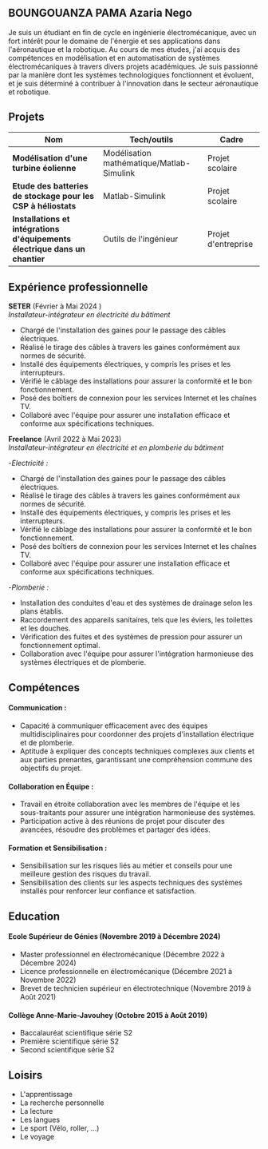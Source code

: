## BOUNGOUANZA PAMA Azaria Nego

Je suis un étudiant en fin de cycle en ingénierie électromécanique, avec un fort intérêt pour le domaine de l'énergie et ses applications dans l'aéronautique et la robotique. Au cours de mes études, j'ai acquis des compétences en modélisation et en automatisation de systèmes électromécaniques à travers divers projets académiques. Je suis passionné par la manière dont les systèmes technologiques fonctionnent et évoluent, et je suis déterminé à contribuer à l'innovation dans le secteur aéronautique et robotique.

## Projets

| Nom                                                                         | Tech/outils                               | Cadre                 |
| --------------------------------------------------------------------------- | ----------------------------------------- | --------------------- |
| **Modélisation d'une turbine éolienne**                                     | Modélisation mathématique/Matlab-Simulink | Projet scolaire       |
| **Etude des batteries de stockage pour les CSP à héliostats**               | Matlab-Simulink                           | Projet scolaire       |
| **Installations et intégrations d'équipements électrique dans un chantier** | Outils de l'ingénieur                     | Projet d'entreprise   |

## Expérience professionnelle

**SETER** (Février à Mai 2024 )  
_Installateur-intégrateur en électricité du bâtiment_

- Chargé de l'installation des gaines pour le passage des câbles électriques.
- Réalisé le tirage des câbles à travers les gaines conformément aux normes de sécurité.
- Installé des équipements électriques, y compris les prises et les interrupteurs.
- Vérifié le câblage des installations pour assurer la conformité et le bon fonctionnement.
- Posé des boîtiers de connexion pour les services Internet et les chaînes TV.
- Collaboré avec l'équipe pour assurer une installation efficace et conforme aux spécifications techniques.

**Freelance** (Avril 2022 à Mai 2023)  
_Installateur-intégrateur en électricité et en plomberie du bâtiment_

-_Electricité :_
  - Chargé de l'installation des gaines pour le passage des câbles électriques.
  - Réalisé le tirage des câbles à travers les gaines conformément aux normes de sécurité.
  - Installé des équipements électriques, y compris les prises et les interrupteurs.
  - Vérifié le câblage des installations pour assurer la conformité et le bon fonctionnement.
  - Posé des boîtiers de connexion pour les services Internet et les chaînes TV.
  - Collaboré avec l'équipe pour assurer une installation efficace et conforme aux spécifications techniques.
  
-_Plomberie :_
  - Installation des conduites d'eau et des systèmes de drainage selon les plans établis.
  - Raccordement des appareils sanitaires, tels que les éviers, les toilettes et les douches.
  - Vérification des fuites et des systèmes de pression pour assurer un fonctionnement optimal.
  - Collaboration avec l'équipe pour assurer l'intégration harmonieuse des systèmes électriques et de plomberie.

## Compétences 

#### Communication :

- Capacité à communiquer efficacement avec des équipes multidisciplinaires pour coordonner des projets d'installation électrique et de plomberie.
- Aptitude à expliquer des concepts techniques complexes aux clients et aux parties prenantes, garantissant une compréhension commune des objectifs du projet.

#### Collaboration en Équipe :

- Travail en étroite collaboration avec les membres de l'équipe et les sous-traitants pour assurer une intégration harmonieuse des systèmes.
- Participation active à des réunions de projet pour discuter des avancées, résoudre des problèmes et partager des idées.

#### Formation et Sensibilisation :

- Sensibilisation sur les risques liés au métier et conseils pour une meilleure gestion des risques du travail.
- Sensibilisation des clients sur les aspects techniques des systèmes installés pour renforcer leur confiance et satisfaction.

## Education

#### Ecole Supérieur de Génies (Novembre 2019 à Décembre 2024)

- Master professionnel en électromécanique (Décembre 2022 à Décembre 2024)
- Licence professionnelle en électromécanique (Décembre 2021 à Novembre 2022)
- Brevet de technicien supérieur en électrotechnique (Novembre 2019 à Août 2021)

#### Collège Anne-Marie-Javouhey (Octobre 2015 à Août 2019)

- Baccalauréat scientifique série S2
- Première scientifique série S2
- Second scientifique série S2

## Loisirs

- L'apprentissage
- La recherche personnelle 
- La lecture
- Les langues
- Le sport (Vélo, roller, ...)
- Le voyage
